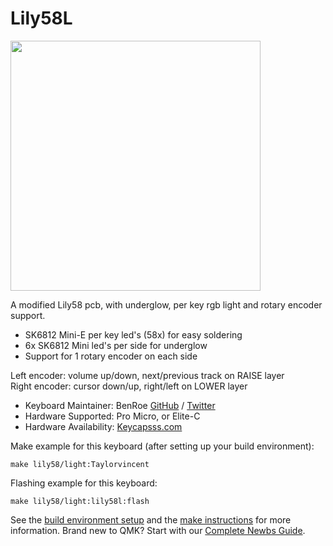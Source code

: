 # Lily58L

<img src="https://keycapsss.com/media/image/21/2b/68/lily58l-split-keyboard-rgb-led-1.jpg" width="400">

A modified Lily58 pcb, with underglow, per key rgb light and rotary encoder support.

-   SK6812 Mini-E per key led's (58x) for easy soldering
-   6x SK6812 Mini led's per side for underglow
-   Support for 1 rotary encoder on each side

Left encoder: volume up/down, next/previous track on RAISE layer  
Right encoder: cursor down/up, right/left on LOWER layer

-   Keyboard Maintainer: BenRoe [GitHub](https://github.com/BenRoe) / [Twitter](https://twitter.com/keycapsss)
-   Hardware Supported: Pro Micro, or Elite-C
-   Hardware Availability: [Keycapsss.com](https://keycapsss.com)

Make example for this keyboard (after setting up your build environment):

    make lily58/light:Taylorvincent

Flashing example for this keyboard:

    make lily58/light:lily58l:flash

See the [build environment setup](https://docs.qmk.fm/#/getting_started_build_tools) and the [make instructions](https://docs.qmk.fm/#/getting_started_make_guide) for more information. Brand new to QMK? Start with our [Complete Newbs Guide](https://docs.qmk.fm/#/newbs).
